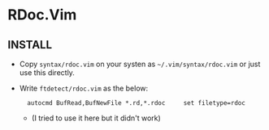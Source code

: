 # RDoc.Vim

## INSTALL

* Copy `syntax/rdoc.vim` on your systen as  `~/.vim/syntax/rdoc.vim`
  or just use this directly.
* Write `ftdetect/rdoc.vim` as the below:

        autocmd BufRead,BufNewFile *.rd,*.rdoc     set filetype=rdoc

    * (I tried to use it here but it didn't work)
